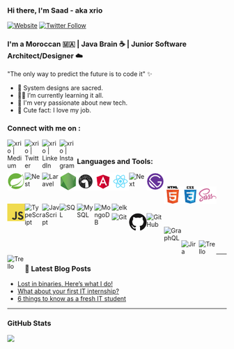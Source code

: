 ### Hi there, I'm Saad - aka xrio

[![Website](https://img.shields.io/website?label=upwork.com&style=for-the-badge&url=https%3A%2F%2Fcodestackr.com)](https://www.upwork.com/o/profiles/users/~01a2fbb1a58525780c/)
[![Twitter Follow](https://img.shields.io/twitter/follow/daasrattale?color=1DA1F2&logo=twitter&style=for-the-badge)](https://twitter.com/intent/follow?original_referer=https%3A%2F%2Fgithub.com%2Fdaasrattale&screen_name=daasrattale)


### I'm a Moroccan 🇲🇦 | Java Brain ☕️ | Junior Software Architect/Designer ☁️

"The only way to predict the future is to code it" ✨

- 🔅 System designs are sacred.
- 🤟🏻 I’m currently learning it all.
- 🤍 I'm very passionate about new tech.
- 👻 Cute fact: I love my job.

### Connect with me on :

[<img align="left" alt="xrio | Medium" width="40px" src="https://cdn.jsdelivr.net/npm/simple-icons@v3/icons/medium.svg" />][medium]
[<img align="left" alt="xrio | Twitter" width="40px" src="https://cdn.jsdelivr.net/npm/simple-icons@v3/icons/twitter.svg" />][twitter]
[<img align="left" alt="xrio | LinkedIn" width="40px" src="https://cdn.jsdelivr.net/npm/simple-icons@v3/icons/linkedin.svg" />][linkedin]
[<img align="left" alt="xrio | Instagram" width="40px" src="https://cdn.jsdelivr.net/npm/simple-icons@v3/icons/stackoverflow.svg" />][stackoverflow]
<br />

### Languages and Tools:

[<img align="left" alt="Spring" width="40px" src="https://raw.githubusercontent.com/github/explore/80688e429a7d4ef2fca1e82350fe8e3517d3494d/topics/spring-boot/spring-boot.png" />][xrio]
[<img align="left" alt="Nest" width="40px" src="https://docs.nestjs.com/assets/logo-small.svg" />][xrio]
[<img align="left" alt="Laravel" width="40px" src="https://upload.wikimedia.org/wikipedia/commons/thumb/9/9a/Laravel.svg/1200px-Laravel.svg.png" />][xrio]
[<img align="left" alt="Node.js" width="40px" src="https://raw.githubusercontent.com/github/explore/80688e429a7d4ef2fca1e82350fe8e3517d3494d/topics/nodejs/nodejs.png" />][xrio]
[<img align="left" alt="Deno" width="40px" src="https://raw.githubusercontent.com/github/explore/361e2821e2dea67711cde99c9c40ed357061cf27/topics/deno/deno.png" />][xrio]
[<img align="left" alt="Angular" width="40px" src="https://raw.githubusercontent.com/github/explore/80688e429a7d4ef2fca1e82350fe8e3517d3494d/topics/angular/angular.png" />][xrio]
[<img align="left" alt="React" width="40px" src="https://raw.githubusercontent.com/github/explore/80688e429a7d4ef2fca1e82350fe8e3517d3494d/topics/react/react.png" />][xrio]
[<img align="left" alt="Next" width="40px" src="https://iconape.com/wp-content/files/gm/82643/svg/next-js.svg" />][xrio]
[<img align="left" alt="Gatsby" width="40px" src="https://raw.githubusercontent.com/github/explore/e94815998e4e0713912fed477a1f346ec04c3da2/topics/gatsby/gatsby.png" />][xrio]
<br>

[<img align="left" alt="HTML" width="40px" src="https://raw.githubusercontent.com/github/explore/80688e429a7d4ef2fca1e82350fe8e3517d3494d/topics/html/html.png" />][xrio]
[<img align="left" alt="CSS3" width="40px" src="https://raw.githubusercontent.com/github/explore/80688e429a7d4ef2fca1e82350fe8e3517d3494d/topics/css/css.png" />][xrio]
[<img align="left" alt="Sass" width="40px" src="https://raw.githubusercontent.com/github/explore/80688e429a7d4ef2fca1e82350fe8e3517d3494d/topics/sass/sass.png" />][xrio]
[<img align="left" alt="JavaScript" width="40px" src="https://raw.githubusercontent.com/github/explore/80688e429a7d4ef2fca1e82350fe8e3517d3494d/topics/javascript/javascript.png" />][xrio]
[<img align="left" alt="TypeScript" width="40px" src="https://devexp.io/wp-content/uploads/2019/05/ts.png" />][xrio]
[<img align="left" alt="JavaScript" width="40px" src="https://brandslogos.com/wp-content/uploads/images/large/java-logo-1.png" />][xrio]
<br>


[<img align="left" alt="SQL" width="40px" src="https://www.simego.com/content/img/oracle.png" />][xrio]
[<img align="left" alt="MySQL" width="40px" src="https://download.logo.wine/logo/MySQL/MySQL-Logo.wine.png" />][xrio]
[<img align="left" alt="MongoDB" width="40px" src="https://i.dlpng.com/static/png/359589_preview.png" />][xrio]
[<img align="left" alt="elk" width="40px" src="https://cdn.freebiesupply.com/logos/large/2x/elastic-stack-logo-png-transparent.png" />][xrio]
<br>

[<img align="left" alt="Git" width="40px" src="https://git-scm.com/images/logos/downloads/Git-Icon-1788C.png" />][xrio]
[<img align="left" alt="GitHub" width="40px" src="https://raw.githubusercontent.com/github/explore/78df643247d429f6cc873026c0622819ad797942/topics/github/github.png" />][xrio]
[<img align="left" alt="GitHub" width="40px" src="https://upload.wikimedia.org/wikipedia/commons/thumb/0/0e/Bitbucket-blue-logomark-only.svg/1200px-Bitbucket-blue-logomark-only.svg.png" />][xrio]
<br>

[<img align="left" alt="GraphQL" width="40px" src="https://upload.wikimedia.org/wikipedia/commons/thumb/1/17/GraphQL_Logo.svg/2048px-GraphQL_Logo.svg.png" />][xrio]
<br>

[<img align="left" alt="Jira" width="40px" src="https://clearhub.tech/wp-content/uploads/2018/08/AppLogo_Jira.png" />][xrio]
[<img align="left" alt="Trello" width="40px" src="http://assets.stickpng.com/images/58482beecef1014c0b5e4a36.png" />][xrio]
[<img align="left" alt="Trello" width="40px" src="https://images-wixmp-ed30a86b8c4ca887773594c2.wixmp.com/f/b86edfa2-993d-4f6a-87e4-d0709fd9c0b1/ddgxeer-4754f58f-17b1-4d33-b8e3-b158a10a9aba.png/v1/fill/w_894,h_894,strp/white_notion_logo_icon_for_black_dark_theme_by_seyahdoo_ddgxeer-pre.png?token=eyJ0eXAiOiJKV1QiLCJhbGciOiJIUzI1NiJ9.eyJzdWIiOiJ1cm46YXBwOjdlMGQxODg5ODIyNjQzNzNhNWYwZDQxNWVhMGQyNmUwIiwiaXNzIjoidXJuOmFwcDo3ZTBkMTg4OTgyMjY0MzczYTVmMGQ0MTVlYTBkMjZlMCIsIm9iaiI6W1t7ImhlaWdodCI6Ijw9MTI4MCIsInBhdGgiOiJcL2ZcL2I4NmVkZmEyLTk5M2QtNGY2YS04N2U0LWQwNzA5ZmQ5YzBiMVwvZGRneGVlci00NzU0ZjU4Zi0xN2IxLTRkMzMtYjhlMy1iMTU4YTEwYTlhYmEucG5nIiwid2lkdGgiOiI8PTEyODAifV1dLCJhdWQiOlsidXJuOnNlcnZpY2U6aW1hZ2Uub3BlcmF0aW9ucyJdfQ.cumez1G4ONxtJEtwuYDFMWxdL-VUReQXufSovBCVI14" />][xrio]


<br />



---

### 📕 Latest Blog Posts


- [Lost in binaries, Here’s what I do!](hhttps://xrio.medium.com/lost-in-binaries-heres-what-i-do-d4b82fae0d93)
- [What about your first IT internship?](https://xrio.medium.com/what-about-your-first-it-internship-1a43518111a3)
- [6 things to know as a fresh IT student](https://xrio.medium.com/what-you-need-to-know-as-a-newbie-computer-engineering-student-9cb98d597094)


---

  ### GitHub Stats</summary>

  <img src="https://github-readme-stats.vercel.app/api?username=xrio&show_icons=true&fbclid=IwAR26PLeNJcTaQvMgDHqy5kXj32kpuywuC02-bjgTOF_28PC2iFZjTv4KHxU"/>


[twitter]: https://twitter.com/daasrattale
[medium]: https://xrio.medium.com
[stackoverflow]: https://stackoverflow.com/users/12327871/xrio?tab=profile
[linkedin]: https://www.linkedin.com/in/elattar-saad/
[xrio]: https://github.com/xrio/xrio
